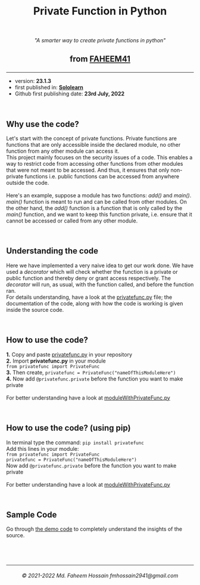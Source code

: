 <h1 align="center">&nbsp</br>Private Function in Python</br>&nbsp</h1>
<p align="center"><i>"A smarter way to create private functions in python"</i><p>
  
<h2 align="center">from <a href="https://faheem41.github.io" target="_blank" rel="noreferrer">FAHEEM41</br></a></h2>

### 
------------------

<p>
  <ul>
    <li>version: <strong>23.1.3</strong></li>
    <li>first published in: <strong><a href="https://www.sololearn.com" target="_blank" rel="noreferrer">Sololearn</a></strong></li>
    <li>Github first publishing date: <strong>23rd July, 2022</strong></li>
  </ul>
</p>
</br>

<p>
<h2>Why use the code?</h2>
Let's start with the concept of private functions. Private functions are functions that are only accessible inside the declared module, no other function from any other module can access it.</br>
This project mainly focuses on the security issues of a code. This enables a way to restrict code from accessing other functions from other modules that were not meant to be accessed. And thus, it ensures that only non-private functions i.e. public functions can be accessed from anywhere outside the code.</br></br>
Here's an example, suppose a module has two functions: <i>add()</i> and <i>main()</i>. <i>main()</i> function is meant to run and can be called from other modules. On the other hand, the <i>add()</i> function is a function that is only called by the <i>main()</i> function, and we want to keep this function private, i.e. ensure that it cannot be accessed or called from any other module.
</p>
</br>

<p>
<h2>Understanding the code</h2>
Here we have implemented a very naive idea to get our work done. We have used a <i>decorator</i> which will check whether the function is a private or public function and thereby deny or grant access respectively. The <i>decorator</i> will run, as usual, with the function called, and before the function ran.</br>
For details understanding, have a look at the <a href="https://github.com/Faheem41/Private-Function-in-Python/blob/main/src/privatefunc.py" rel="noreferrer">privatefunc.py</a> file; the documentation of the code, along with how the code is working is given inside the source code.
</p>
</br>

<p>
<h2>How to use the code?</h2>
<b>1.</b> Copy and paste <a href="https://github.com/Faheem41/Private-Function-in-Python/blob/main/src/privatefunc.py" rel="noreferrer">privatefunc.py</a> in your repository</br>
<b>2.</b> Import <b>privatefunc.py</b> in your module</br><code>from privatefunc import PrivateFunc</code></br>
<b>3.</b> Then create, <code>privatefunc = PrivateFunc("nameOfThisModuleHere")</code></br>
<b>4.</b> Now add <code>@privatefunc.private</code> before the function you want to make private</br></br>
For better understanding have a look at <a href="https://github.com/Faheem41/Private-Function-in-Python/blob/main/test/moduleWithPrivateFunc.py" rel="noreferrer">moduleWithPrivateFunc.py</a>
</p>
</br>

<p>
<h2>How to use the code? (using pip)</h2>
In terminal type the command: <code>pip install privatefunc</code></br>
Add this lines in your module: </br><code>from privatefunc import PrivateFunc</code></br><code>privatefunc = PrivateFunc("nameOfThisModuleHere")</code></br>
Now add <code>@privatefunc.private</code> before the function you want to make private</br></br>
For better understanding have a look at <a href="https://github.com/Faheem41/Private-Function-in-Python/blob/main/test/moduleWithPrivateFunc.py" rel="noreferrer">moduleWithPrivateFunc.py</a>
</p>
</br>

<p>
<h2>Sample Code</h2>
Go through <a href="https://github.com/Faheem41/Private-Function-in-Python/tree/main/test" rel="noreferrer">the demo code</a> to completely understand the insights of the source.
</p>
</br>

#
-------------------
<h6 align="center">© 2021-2022 Md. Faheem Hossain fmhossain2941@gmail.com</h6>
